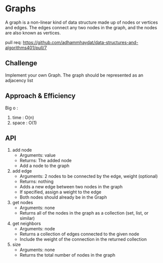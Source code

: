 # Graphs
<!-- Short summary or background information -->

A graph is a non-linear kind of data structure made up of nodes or vertices and edges. The edges connect any two nodes in the graph, and the nodes are also known as vertices.

pull req: https://github.com/adhammhaydat/data-structures-and-algorithms401/pull/7

## Challenge
<!-- Description of the challenge -->
Implement your own Graph. The graph should be represented as an adjacency list

## Approach & Efficiency
<!-- What approach did you take? Why? What is the Big O space/time for this approach? -->

Big o : 
1. time : O(n)
2. space : O(1)

## API
<!-- Description of each method publicly available in your Graph -->

1. add node
    * Arguments: value
    * Returns: The added node
    * Add a node to the graph
2. add edge
    * Arguments: 2 nodes to be connected by the edge, weight (optional)
    * Returns: nothing
    * Adds a new edge between two nodes in the graph
    * If specified, assign a weight to the edge
    * Both nodes should already be in the Graph
3. get nodes
    * Arguments: none
    * Returns all of the nodes in the graph as a collection (set, list, or similar)
4. get neighbors
    * Arguments: node
    * Returns a collection of edges connected to the given node
    * Include the weight of the connection in the returned collection
5. size
    * Arguments: none
    * Returns the total number of nodes in the graph
